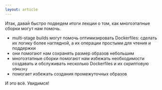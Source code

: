 ```yaml
---
layout: article
---
```


Итак, давай быстро подведем итоги лекции о том, как многоэтапные сборки могут нам помочь.

-   multi-stage builds могут помочь оптимизировать Dockerfiles: сделать их логику более наглядной, а их операции простыми для чтения и поддержки
-   они помогают нам сохранять размер образов небольшим
-   многоэтапные сборки помогают нам избежать необходимости создавать и обслуживать несколько Dockerfiles и их скриптовую `обмазку`
-   помогает избежать создания промежуточных образов

И это всё. Увидимся!
